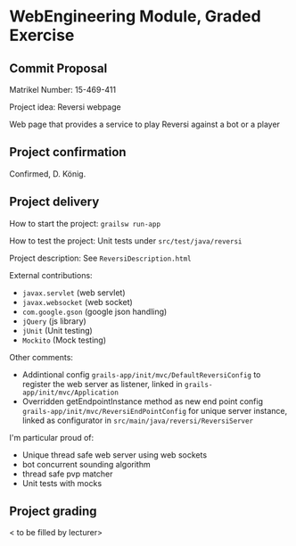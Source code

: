 # WebEngineering Module, Graded Exercise

## Commit Proposal

Matrikel Number: 15-469-411

Project idea: Reversi webpage

Web page that provides a service to play Reversi against a bot or a player

## Project confirmation

Confirmed, D. König.


## Project delivery

How to start the project:
`grailsw run-app`

How to test the project:
Unit tests under `src/test/java/reversi`

Project description:
See `ReversiDescription.html`

External contributions:
* `javax.servlet` (web servlet)
* `javax.websocket` (web socket)
* `com.google.gson` (google json handling)
* `jQuery` (js library)
* `jUnit` (Unit testing)
* `Mockito` (Mock testing)

Other comments:
* Addintional config `grails-app/init/mvc/DefaultReversiConfig` to register the web server as listener, linked in `grails-app/init/mvc/Application`
* Overridden getEndpointInstance method as new end point config `grails-app/init/mvc/ReversiEndPointConfig` for unique server instance, linked as configurator in `src/main/java/reversi/ReversiServer`

I'm particular proud of:
* Unique thread safe web server using web sockets
* bot concurrent sounding algorithm
* thread safe pvp matcher
* Unit tests with mocks


## Project grading 

< to be filled by lecturer>
